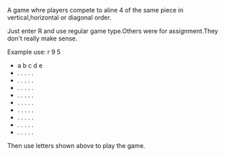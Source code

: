 A game whre players compete to aline 4 of the same piece in vertical,horizontal or diagonal order.

Just enter R and use regular game type.Others were for assignment.They don't really make sense.


Example use:
r
9
5

* a b c d e
* . . . . .
* . . . . .
* . . . . .
* . . . . .
* . . . . .
* . . . . .
* . . . . .
* . . . . .
* . . . . .

Then use letters shown above to play the game.
